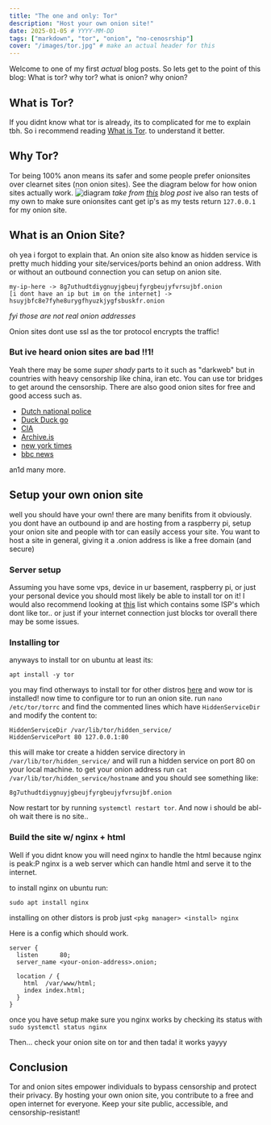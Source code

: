 ```yaml
---
title: "The one and only: Tor"
description: "Host your own onion site!"
date: 2025-01-05 # YYYY-MM-DD
tags: ["markdown", "tor", "onion", "no-cenosrship"]
cover: "/images/tor.jpg" # make an actual header for this
---
```


Welcome to one of my first _actual_ blog posts. So lets get to the point of this blog:
What is tor? why tor? what is onion? why onion?

## What is Tor?

If you didnt know what tor is already, its to complicated for me to explain tbh. So i recommend reading [What is Tor](https://support.torproject.org/about/what-is-tor/). to understand it better.

## Why Tor?

Tor being 100% anon means its safer and some people prefer onionsites over clearnet sites (non onion sites). See the diagram below for how onion sites actually work.
![diagram](/images/tor/diagram-onion.png)
_take from [this](https://medium.com/void-security/an-intro-to-the-onion-routing-tor-1482a44bfe8e) blog post_
ive also ran tests of my own to make sure onionsites cant get ip's as my tests return `127.0.0.1` for my onion site.

## What is an Onion Site?

oh yea i forgot to explain that.
An onion site also know as hidden service is pretty much hidding your site/services/ports behind an onion address.
With or without an outbound connection you can setup on anion site.

```
my-ip-here -> 8g7uthudtdiygnuyjgbeujfyrgbeujyfvrsujbf.onion
[i dont have an ip but im on the internet] -> hsuyjbfc8e7fyhe8urygfhyuzkjygfsbuskfr.onion
```

_fyi those are not real onion addresses_

Onion sites dont use ssl as the tor protocol encrypts the traffic!

### But ive heard onion sites are bad !!1!

Yeah there may be some _super shady_ parts to it such as "darkweb" but in countries with heavy censorship like china, iran etc. You can use tor bridges to get around the censorship.
There are also good onion sites for free and good access such as.

- [Dutch national police](http://tcecdnp2fhyxlcrjoyc2eimdjosr65hweut6y7r2u6b5y75yuvbkvfyd.onion/)
- [Duck Duck go](http://duckduckgogg42xjoc72x3sjasowoarfbgcmvfimaftt6twagswzczad.onion)
- [CIA](http://ciadotgov4sjwlzihbbgxnqg3xiyrg7so2r2o3lt5wz5ypk4sxyjstad.onion)
- [Archive.is](http://archiveiya74codqgiixo33q62qlrqtkgmcitqx5u2oeqnmn5bpcbiyd.onion/)
- [new york times](https://www.nytimesn7cgmftshazwhfgzm37qxb44r64ytbb2dj3x62d2lljsciiyd.onion/)
- [bbc news](https://www.bbcnewsd73hkzno2ini43t4gblxvycyac5aw4gnv7t2rccijh7745uqd.onion/)

an1d many more.

## Setup your own onion site

well you should have your own! there are many benifits from it obviously.
you dont have an outbound ip and are hosting from a raspberry pi, setup your onion site and people with tor can easily access your site.
You want to host a site in general, giving it a .onion address is like a free domain (and secure)

### Server setup

Assuming you have some vps, device in ur basement, raspberry pi, or just your personal device you should most likely be able to install tor on it!
I would also recommend looking at [this](https://community.torproject.org/relay/community-resources/good-bad-isps/) list which contains some ISP's which dont like tor.. or just if your internet connection just blocks tor overall there may be some issues.

### Installing tor

anyways to install tor on ubuntu at least its:

```
apt install -y tor
```

you may find otherways to install tor for other distros [here](https://www.torproject.org/download/tor)
and wow tor is installed! now time to configure tor to run an onion site.
run `nano /etc/tor/torrc` and find the commented lines which have `HiddenServiceDir` and modify the content to:

```
HiddenServiceDir /var/lib/tor/hidden_service/
HiddenServicePort 80 127.0.0.1:80
```

this will make tor create a hidden service directory in `/var/lib/tor/hidden_service/` and will run a hidden service on port 80 on your local machine.
to get your onion address run `cat /var/lib/tor/hidden_service/hostname` and you should see something like:

```
8g7uthudtdiygnuyjgbeujfyrgbeujyfvrsujbf.onion
```

Now restart tor by running `systemctl restart tor`.
And now i should be abl- oh wait there is no site..

### Build the site w/ nginx + html

Well if you didnt know you will need nginx to handle the html because nginx is peak:P
nginx is a web server which can handle html and serve it to the internet.

to install nginx on ubuntu run:

```
sudo apt install nginx
```

installing on other distors is prob just `<pkg manager> <install> nginx`

Here is a config which should work.

```nginx
server {
  listen      80;
  server_name <your-onion-address>.onion;

  location / {
    html  /var/www/html;
    index index.html;
  }
}
```

once you have setup make sure you nginx works by checking its status with `sudo systemctl status nginx`

Then... check your onion site on tor and then tada! it works yayyy

## Conclusion

Tor and onion sites empower individuals to bypass censorship and protect their privacy. By hosting your own onion site, you contribute to a free and open internet for everyone.
Keep your site public, accessible, and censorship-resistant!
